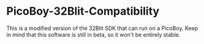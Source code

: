 # PicoBoy-32Blit-Compatibility
This is a modified version of the 32Blit SDK that can run on a PicoBoy. Keep in mind that this software is still in beta, so it won't be entirely stable.
